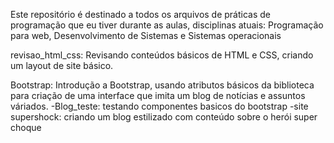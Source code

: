 Este repositório é destinado a todos os arquivos de práticas de programação que eu tiver durante as aulas, disciplinas atuais: Programação para web,
Desenvolvimento de Sistemas e Sistemas operacionais

revisao_html_css: Revisando conteúdos básicos de HTML e CSS, criando um layout de site básico.

Bootstrap: Introdução a Bootstrap, usando atributos básicos da biblioteca para criação de uma interface que imita um blog de notícias e assuntos váriados.
    -Blog_teste: testando componentes basicos do bootstrap
    -site supershock: criando um blog estilizado com conteúdo sobre o herói super choque

